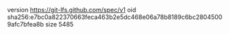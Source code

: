 version https://git-lfs.github.com/spec/v1
oid sha256:e7bc0a822370663feca463b2e5dc468e06a78b8189c6bc28045009afc7bfea8b
size 5485

